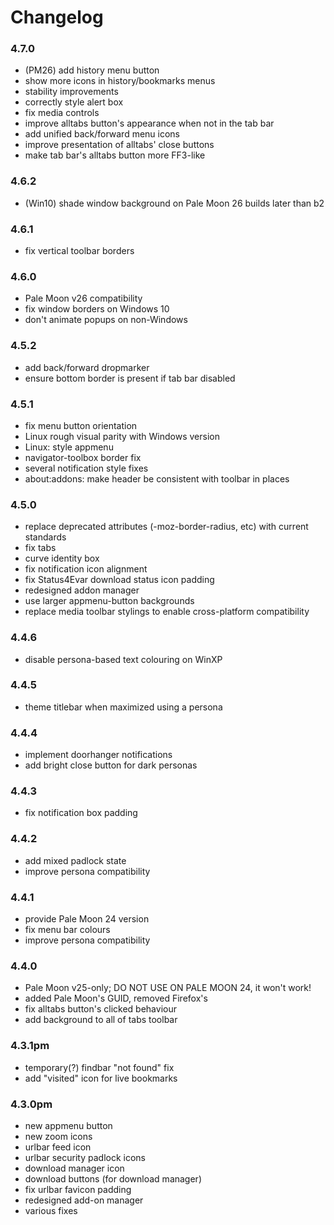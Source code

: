 # Changelog

### 4.7.0
- (PM26) add history menu button
- show more icons in history/bookmarks menus
- stability improvements
- correctly style alert box
- fix media controls
- improve alltabs button's appearance when not in the tab bar
- add unified back/forward menu icons
- improve presentation of alltabs' close buttons
- make tab bar's alltabs button more FF3-like

### 4.6.2
- (Win10) shade window background on Pale Moon 26 builds later than b2

### 4.6.1
- fix vertical toolbar borders

### 4.6.0
- Pale Moon v26 compatibility
- fix window borders on Windows 10
- don't animate popups on non-Windows

### 4.5.2
- add back/forward dropmarker
- ensure bottom border is present if tab bar disabled

### 4.5.1
- fix menu button orientation
- Linux rough visual parity with Windows version
- Linux: style appmenu
- navigator-toolbox border fix
- several notification style fixes
- about:addons: make header be consistent with toolbar in places

### 4.5.0
- replace deprecated attributes (-moz-border-radius, etc) with current standards
- fix tabs
- curve identity box
- fix notification icon alignment
- fix Status4Evar download status icon padding
- redesigned addon manager
- use larger appmenu-button backgrounds
- replace media toolbar stylings to enable cross-platform compatibility

### 4.4.6
- disable persona-based text colouring on WinXP

### 4.4.5
- theme titlebar when maximized using a persona

### 4.4.4
- implement doorhanger notifications
- add bright close button for dark personas

### 4.4.3
- fix notification box padding

### 4.4.2
- add mixed padlock state
- improve persona compatibility

### 4.4.1
- provide Pale Moon 24 version
- fix menu bar colours
- improve persona compatibility

### 4.4.0
- Pale Moon v25-only; DO NOT USE ON PALE MOON 24, it won't work!
- added Pale Moon's GUID, removed Firefox's
- fix alltabs button's clicked behaviour
- add background to all of tabs toolbar

### 4.3.1pm
- temporary(?) findbar "not found" fix
- add "visited" icon for live bookmarks

### 4.3.0pm
- new appmenu button
- new zoom icons
- urlbar feed icon
- urlbar security padlock icons
- download manager icon
- download buttons (for download manager)
- fix urlbar favicon padding
- redesigned add-on manager
- various fixes